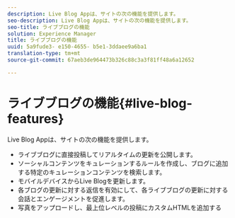```yaml
---
description: Live Blog Appは、サイトの次の機能を提供します。
seo-description: Live Blog Appは、サイトの次の機能を提供します。
seo-title: ライブブログの機能
solution: Experience Manager
title: ライブブログの機能
uuid: 5a9fude3- e150-4655- b5e1-3ddaee9a6ba1
translation-type: tm+mt
source-git-commit: 67aeb3de964473b326c88c3a3f81ff48a6a12652

---
```



# ライブブログの機能{#live-blog-features}

Live Blog Appは、サイトの次の機能を提供します。



* ライブブログに直接投稿してリアルタイムの更新を公開します。
* ソーシャルコンテンツをキュレーションするルールを作成し、ブログに追加する特定のキュレーションコンテンツを検索します。
* モバイルデバイスからLive Blogを更新します。
* 各ブログの更新に対する返信を有効にして、各ライブブログの更新に対する会話とエンゲージメントを促進します。
* 写真をアップロードし、最上位レベルの投稿にカスタムHTMLを追加する

